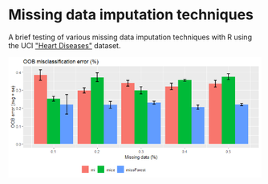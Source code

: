 # Missing data imputation techniques

A brief testing of various missing data imputation techniques with R using the UCI ["Heart Diseases"](https://archive.ics.uci.edu/ml/datasets/heart+Diseases) dataset.




![CV error](https://github.com/mfiorani/miss-data/raw/master/img/plot.png "CV OOB error")
